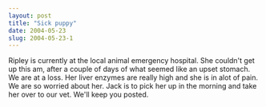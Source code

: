 ```yaml
---
layout: post
title: "Sick puppy"
date: 2004-05-23
slug: 2004-05-23-1
---
```


Ripley is currently at the local animal emergency hospital.  She couldn&apos;t get up this am, after a couple of days of what seemed like an upset stomach.  We are at a loss.  Her liver enzymes are really high and she is in alot of pain.  We are so worried about her.
Jack is to pick her up in the morning and take her over to our vet. We&apos;ll keep you posted.

